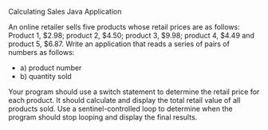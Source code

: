 Calculating Sales Java Application

An online retailer sells five products whose retail prices are as follows: Product 1, $2.98; product 2, $4.50; product 3, $9.98; product 4, $4.49 and product 5, $6.87. Write an application that reads a series of pairs of numbers as follows:

* a) product number
* b) quantity sold

Your program should use a switch statement to determine the retail price for each product. It should calculate and display the total retail value of all products sold. Use a sentinel-controlled loop to determine when the program should stop looping and display the final results.
